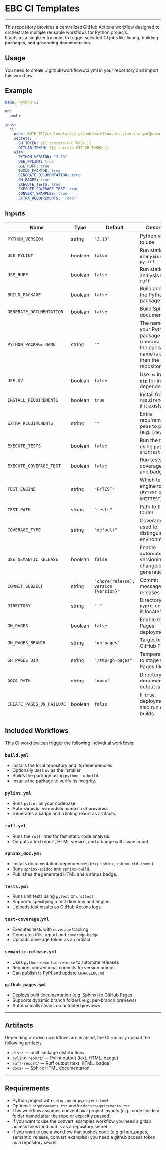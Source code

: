 # EBC CI Templates

---

This repository provides a centralized GitHub Actions workflow designed to orchestrate multiple reusable workflows for Python projects.  
It acts as a single entry point to trigger selected CI jobs like linting, building packages, and generating documentation.

## Usage

You need to create ./.github/workflows/ci.yml in your repository and import this workflow.

## Example

```yaml
name: Python CI

on:
  push:

jobs:
  ci:
    uses: RWTH-EBC/ci_templates/.github/workflows/ci_pipeline.yml@main
    secrets:
      GH_TOKEN: ${{ secrets.GH_TOKEN }}
      GITLAB_TOKEN: ${{ secrets.GITLAB_TOKEN }}
    with:
      PYTHON_VERSION: "3.13"
      USE_PYLINT: true
      USE_RUFF: true
      BUILD_PACKAGE: true
      GENERATE_DOCUMENTATION: true
      GH_PAGES: true
      EXECUTE_TESTS: true
      EXECUTE_COVERAGE_TEST: true
      CONVERT_EXAMPLES: true
      EXTRA_REQUIREMENTS: '[dev]'

```

## Inputs

| Name                      | Type    | Default                               | Description                                                                                     |
|---------------------------|---------|---------------------------------------|-------------------------------------------------------------------------------------------------|
| `PYTHON_VERSION`          | string  | `"3.13"`                              | Python version to use                                                                           |
| `USE_PYLINT`              | boolean | `false`                               | Run static code analysis using `pylint`                                                         |
| `USE_RUFF`                | boolean | `false`                               | Run static code analysis using `ruff`                                                           |
| `BUILD_PACKAGE`           | boolean | `false`                               | Build and verify the Python package                                                             |
| `GENERATE_DOCUMENTATION`  | boolean | `false`                               | Build Sphinx documentation                                                                      |
| `PYTHON_PACKAGE_NAME`     | string  | `""`                                  | The name of your Python package (needed when the package name is different then the repository) |
| `USE_UV`                  | boolean | `false`                               | Use `uv` instead of `pip` for installing dependencies                                           |
| `INSTALL_REQUIREMENTS`    | boolean | `true`                                | Install from `requirements.txt` if it exists                                                    |
| `EXTRA_REQUIREMENTS`      | string  | `""`                                  | Extra requirements to pass to pip install (e.g. `[dev]`)                                        |
| `EXECUTE_TESTS`           | boolean | `false`                               | Run the test suite using `pytest` or `unittest`                                                 |
| `EXECUTE_COVERAGE_TEST`   | boolean | `false`                               | Run tests with coverage report and badge                                                        |
| `TEST_ENGINE`             | string  | `"PYTEST"`                            | Which test engine to use (`PYTEST` or `UNITTEST`)                                               |
| `TEST_PATH`               | string  | `"tests"`                             | Path to the test folder                                                                         |
| `COVERAGE_TYPE`           | string  | `"default"`                           | Coverage type, used to distinguish CI environments                                              |
| `USE_SEMANTIC_RELEASE`    | boolean | `false`                               | Enable automated versioning and changelog generation                                            |
| `COMMIT_SUBJECT`          | string  | `"chore(release): version {version}"` | Commit message for releases                                                                     |
| `DIRECTORY`               | string  | `"."`                                 | Directory where `pyproject.toml` is located                                                     |
| `GH_PAGES`                | boolean | `false`                               | Enable GitHub Pages deployment                                                                  |
| `GH_PAGES_BRANCH`         | string  | `"gh-pages"`                          | Target branch for GitHub Pages                                                                  |
| `GH_PAGES_DIR`            | string  | `"/tmp/gh-pages"`                     | Temporary folder to stage GitHub Pages files                                                    |
| `DOCS_PATH`               | string  | `"docs"`                              | Directory where documentation output is located                                                 |
| `CREATE_PAGES_ON_FAILURE` | boolean | `false`                               | If `true`, deployment will also run on failed builds                                            |

## Included Workflows

This CI workflow can trigger the following individual workflows:

### `build.yml`

- Installs the local repository and its dependencies.
- Optionally uses `uv` as the installer.
- Builds the package using `python -m build`.
- Installs the package to verify its integrity.

### `pylint.yml`

- Runs `pylint` on your codebase.
- Auto-detects the module name if not provided.
- Generates a badge and a linting report as artifacts.

### `ruff.yml`

- Runs the `ruff` linter for fast static code analysis.
- Outputs a text report, HTML version, and a badge with issue count.

### `sphinx_doc.yml`

- Installs documentation dependencies (e.g. `sphinx`, `sphinx-rtd-theme`).
- Runs `sphinx-apidoc` and `sphinx-build`.
- Publishes the generated HTML and a status badge.

### `tests.yml`

- Runs unit tests using `pytest` or `unittest`
- Supports specifying a test directory and engine
- Uploads test results as GitHub Actions logs

### `test-coverage.yml`

- Executes tests with `coverage` tracking
- Generates `HTML` report and `coverage-badge`
- Uploads coverage folder as an artifact

### `semantic-release.yml`

- Uses `python-semantic-release` to automate releases
- Requires conventional commits for version bumps
- Can publish to PyPI and update `CHANGELOG.md`

### `github_pages.yml`

- Deploys built documentation (e.g. Sphinx) to GitHub Pages
- Supports dynamic branch folders (e.g. per-branch previews)
- Automatically cleans up outdated previews

---

## Artifacts

Depending on which workflows are enabled, the CI run may upload the following artifacts:

- `dist/` — built package distributions
- `pylint-report/` — Pylint output (text, HTML, badge)
- `ruff-report/` — Ruff output (text, HTML, badge)
- `docs/` — Sphinx HTML documentation

---

## Requirements

- Python project with `setup.py` or `pyproject.toml`
- Optional: `requirements.txt` and/or `docs/requirements.txt`
- This workflow assumes conventional project layouts (e.g., code inside a folder named after the repo or explicitly
  passed)
- if you want to use the convert_examples workflow you need a gitlab access token and add is as a repository secret
- if you want to use a workflow that pushes code (e.g github_pages, semantic_release, convert_examples) you need a
  github access token as a repository secret